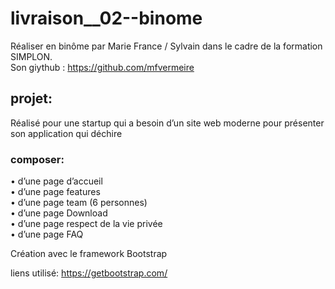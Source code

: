 # livraison__02--binome

Réaliser en binôme par Marie France / Sylvain dans le cadre de la formation SIMPLON.          
Son giythub : https://github.com/mfvermeire 
## projet:
Réalisé pour une startup qui a besoin d’un site web moderne pour présenter son application qui déchire
### composer:        
• d’une page d’accueil      
• d’une page features     
• d’une page team (6 personnes)    
• d’une page Download     
• d’une page respect de la vie privée    
• d’une page FAQ 

Création avec le framework Bootstrap     







 liens utilisé:
 https://getbootstrap.com/ 
